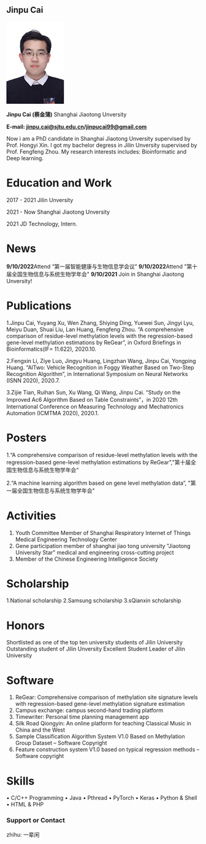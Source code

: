 ## Jinpu Cai

![image](https://github.com/Carroll105/Carroll105.github.io/blob/main/IMG_0095.JPG)


**Jinpu Cai (蔡金蒲)**
Shanghai Jiaotong Unversity

**E-mail: jinpu.cai@sjtu.edu.cn/jinpucai99@gmail.com** 


Now i am a PhD candidate in Shanghai Jiaotong Unversity supervised by Prof. Hongyi Xin. I got my bachelor degress in Jilin Unversity supervised by Prof. Fengfeng Zhou. My research interests includes: Bioinformatic and Deep learning.


# Education and Work
2017 - 2021 Jilin Unversity

2021 - Now Shanghai Jiaotong Unversity

2021 JD Technology, Intern.


# News

**9/10/2022**Attend “第一届智能健康与生物信息学会议”
**9/10/2022**Attend "第十届全国生物信息与系统生物学年会"
**9/10/2021** Join in Shanghai Jiaotong Unversity!

# Publications
1.Jinpu Cai, Yuyang Xu, Wen Zhang, Shiying Ding, Yuewei Sun, Jingyi Lyu, Meiyu Duan, Shuai Liu, Lan Huang, Fengfeng Zhou. “A comprehensive comparison of residue-level methylation levels with the regression-based gene-level methylation estimations by ReGear”, in Oxford Briefings in Bioinformatics(IF= 11.622), 2020.10.

2.Fengxin Li, Ziye Luo, Jingyu Huang, Lingzhan Wang, Jinpu Cai, Yongping Huang. “AlTwo: Vehicle Recognition in Foggy Weather Based on Two-Step Recognition Algorithm”, in International Symposium on Neural Networks (ISNN 2020), 2020.7.

3.Zijie Tian, Ruihan Sun, Xu Wang, Qi Wang, Jinpu Cai. “Study on the Improved Ac6 Algorithm Based on Table Constraints”，in 2020 12th International Conference on Measuring Technology and Mechatronics Automation (ICMTMA 2020), 2020.1.

# Posters
1.“A comprehensive comparison of residue-level methylation levels with the regression-based gene-level methylation estimations by ReGear”,"第十届全国生物信息与系统生物学年会“

2.“A machine learning algorithm based on gene level methylation data”, "第一届全国生物信息与系统生物学年会"

# Activities
1. Youth Committee Member of Shanghai Respiratory Internet of Things Medical Engineering Technology Center
2. Gene participation member of shanghai jiao tong university "Jiaotong University Star" medical and engineering cross-cutting project
3. Member of the Chinese Engineering Intelligence Society

# Scholarship 
1.National scholarship
2.Samsung scholarship
3.sQianxin scholarship

# Honors
Shortlisted as one of the top ten university students of Jilin University
Outstanding student of Jilin Unversity
Excellent Student Leader of Jilin University

# Software
1. ReGear: Comprehensive comparison of methylation site signature levels with regression-based gene-level methylation signature estimation
2. Campus exchange: campus second-hand trading platform
3. Timewriter: Personal time planning management app
4. Silk Road Qiongyin: An online platform for teaching Classical Music in China and the West
5. Sample Classification Algorithm System V1.0 Based on Methylation Group Dataset – Software Copyright
6. Feature construction system V1.0 based on typical regression methods – Software copyright

# Skills
• C/C++ Programming
• Java
• Pthread 
• PyTorch
• Keras
• Python & Shell
• HTML & PHP


### Support or Contact
zhihu: 一辈闲
